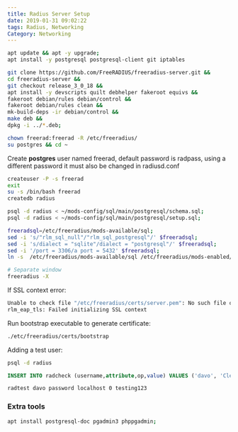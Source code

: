 ```yaml
---
title: Radius Server Setup
date: 2019-01-31 09:02:22
tags: Radius, Networking
Category: Networking
---
```


```bash
apt update && apt -y upgrade;
apt install -y postgresql postgresql-client git iptables
```

```bash 
git clone https://github.com/FreeRADIUS/freeradius-server.git &&
cd freeradius-server &&
git checkout release_3_0_18 &&
apt install -y devscripts quilt debhelper fakeroot equivs &&
fakeroot debian/rules debian/control &&
fakeroot debian/rules clean &&
mk-build-deps -ir debian/control &&
make deb &&
dpkg -i ../*.deb;
```

```bash
chown freerad:freerad -R /etc/freeradius/
su postgres && cd ~
```

Create **postgres** user named freerad, default password is radpass, using a different password it must also be changed in radiusd.conf
```bash
createuser -P -s freerad
exit
su -s /bin/bash freerad
createdb radius
```

```bash
psql -d radius < ~/mods-config/sql/main/postgresql/schema.sql;
psql -d radius < ~/mods-config/sql/main/postgresql/setup.sql;
```

```bash
freeradsql=/etc/freeradius/mods-available/sql;
sed -i 's/"rlm_sql_null"/"rlm_sql_postgresql"/' $freeradsql;
sed -i 's/dialect = "sqlite"/dialect = "postgresql"/' $freeradsql;
sed -i '/port = 3306/a port = 5432' $freeradsql;
ln -s  /etc/freeradius/mods-available/sql /etc/freeradius/mods-enabled/sql;
```

```bash
# Separate window
freeradius -X
```

If SSL context error:
```bash
Unable to check file "/etc/freeradius/certs/server.pem": No such file or directory
rlm_eap_tls: Failed initializing SSL context
```

Run bootstrap executable to generate certificate:
```bash
./etc/freeradius/certs/bootstrap
```

Adding a test user:

```bash
psql -d radius
```

```sql
INSERT INTO radcheck (username,attribute,op,value) VALUES ('davo', 'Cleartext-Password', ':=', 'password');
```

```bash
radtest davo password localhost 0 testing123
```

### Extra tools
```bash
apt install postgresql-doc pgadmin3 phppgadmin;
```